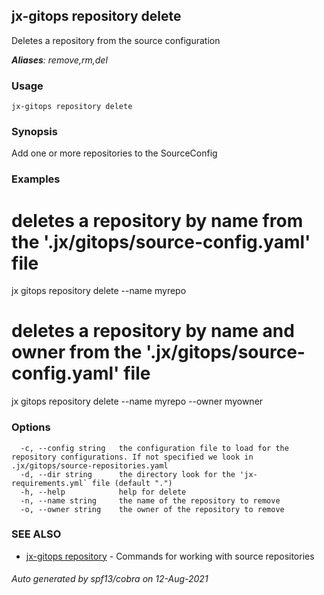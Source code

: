 ## jx-gitops repository delete

Deletes a repository from the source configuration

***Aliases**: remove,rm,del*

### Usage

```
jx-gitops repository delete
```

### Synopsis

Add one or more repositories to the SourceConfig

### Examples

  # deletes a repository by name from the '.jx/gitops/source-config.yaml' file
  jx gitops repository delete --name myrepo
  
  # deletes a repository by name and owner from the '.jx/gitops/source-config.yaml' file
  jx gitops repository delete --name myrepo --owner myowner

### Options

```
  -c, --config string   the configuration file to load for the repository configurations. If not specified we look in .jx/gitops/source-repositories.yaml
  -d, --dir string      the directory look for the 'jx-requirements.yml` file (default ".")
  -h, --help            help for delete
  -n, --name string     the name of the repository to remove
  -o, --owner string    the owner of the repository to remove
```

### SEE ALSO

* [jx-gitops repository](jx-gitops_repository.md)	 - Commands for working with source repositories

###### Auto generated by spf13/cobra on 12-Aug-2021
